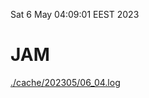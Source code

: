 Sat  6 May 04:09:01 EEST 2023
# JAM
<a href='./cache/202305/06_04.log'>./cache/202305/06_04.log</a>
